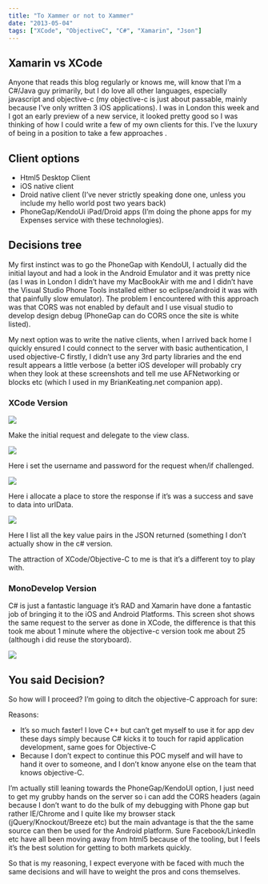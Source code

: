 ```yaml
---
title: "To Xammer or not to Xammer"
date: "2013-05-04"
tags: ["XCode", "ObjectiveC", "C#", "Xamarin", "Json"]
---
```


## Xamarin vs XCode

Anyone that reads this blog regularly or knows me, will know that I’m a C#/Java guy primarily, but I do love all other languages, especially javascript and objective-c (my objective-c is just about passable, mainly because I’ve only written 3 iOS applications). I was in London this week and I got an early preview of a new service, it looked pretty good so I was thinking of how I could write a few of my own clients for this. I’ve the luxury of being in a position to take a few approaches .

## Client options

- Html5 Desktop Client
- iOS native client
- Droid native client (I’ve never strictly speaking done one, unless you include my hello world post two years back)
- PhoneGap/KendoUi iPad/Droid apps (I’m doing the phone apps for my Expenses service with these technologies).

## Decisions tree

My first instinct was to go the PhoneGap with KendoUI, I actually did the initial layout and had a look in the Android Emulator and it was pretty nice (as I was in London I didn’t have my MacBookAir with me and I didn’t have the Visual Studio Phone Tools installed either so eclipse/android it was with that painfully slow emulator). The problem I encountered with this approach was that CORS was not enabled by default and I use visual studio to develop design debug (PhoneGap can do CORS once the site is white listed).

My next option was to write the native clients, when I arrived back home I quickly ensured I could connect to the server with basic authentication, I used objective-C firstly, I didn’t use any 3rd party libraries and the end result appears a little verbose (a better iOS developer will probably cry when they look at these screenshots and tell me use AFNetworking or blocks etc (which I used in my BrianKeating.net companion app).

### XCode Version

![](/images/./image.axd?picture=image_thumb_261.png)

Make the initial request and delegate to the view class.

![](/images/./image.axd?picture=image_thumb_262.png)

Here i set the username and password for the request when/if challenged.

![](/images/./image.axd?picture=Screen_Shot_2013-05-04_at_22.15.41_thumb.png)

Here i allocate a place to store the response if it’s was a success and save to data into urlData.

![](/images/./image.axd?picture=image_thumb_263.png)

Here I list all the key value pairs in the JSON returned (something I don’t actually show in the c# version.

The attraction of XCode/Objective-C to me is that it’s a different toy to play with.

### MonoDevelop Version

C# is just a fantastic language it’s RAD and Xamarin have done a fantastic job of bringing it to the iOS and Android Platforms. This screen shot shows the same request to the server as done in XCode, the difference is that this took me about 1 minute where the objective-c version took me about 25 (although i did reuse the storyboard).

![](/images/./image.axd?picture=image_thumb_264.png)

## You said Decision?

So how will I proceed? I’m going to ditch the objective-C approach for sure:

Reasons:

- It’s so much faster! I love C++ but can’t get myself to use it for app dev these days simply because C# kicks it to touch for rapid application development, same goes for Objective-C
- Because I don’t expect to continue this POC myself and will have to hand it over to someone, and I don’t know anyone else on the team that knows objective-C.

I’m actually still leaning towards the PhoneGap/KendoUI option, I just need to get my grubby hands on the server so i can add the CORS headers (again because I don’t want to do the bulk of my debugging with Phone gap but rather IE/Chrome and I quite like my browser stack (jQuery/Knockout/Breeze etc) but the main advantage is that the the same source can then be used for the Android platform. Sure Facebook/LinkedIn etc have all been moving away from html5 because of the tooling, but I feels it’s the best solution for getting to both markets quickly.

So that is my reasoning, I expect everyone with be faced with much the same decisions and will have to weight the pros and cons themselves.
